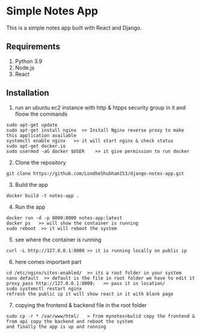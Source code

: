 # Simple Notes App
This is a simple notes app built with React and Django.

## Requirements
1. Python 3.9
2. Node.js
3. React

## Installation
1. run an ubuntu ec2 instance with http & htpps security group in it and floow the commands
```
sudo apt-get update
sudo apt-get install nginx  >> Install Nginx reverse proxy to make this application available
systemctl enable nginx   >> it will start nginx & check status 
sudo apt-get docker.io
sudo usermod -aG docker $USER    >> it give permission to run docker
```

2. Clone the repository
```
git clone https://github.com/LondheShubham153/django-notes-app.git
```

3. Build the app
```
docker build -t notes-app .
```

4. Run the app
```
docker run -d -p 8000:8000 notes-app:latest
docker ps   >> will show the container is running
sudo reboot  >> it will reboot the system
```
5. see where the container is running
```
curl -L http://127.0.0.1:8000 >> it is running locally on public ip
```
6. here comes important part
```
cd /etc/nginx/sites-enabled/  >> its a root folder in your system
nano default  >> default is the file in root folder we have to edit it
proxy_pass http://127.0.0.1:8000;   >> pass it in location/
sudo systemctl restart nginx
refresh the public ip it will show react in it with blank page
```
7. copying the frontend & backend file in the root folder
```
sudo cp -r * /var/www/html/   > from mynotes>bulid copy the frontend & from api copy the backend and reboot the system 
and finally the app is up and running
 



